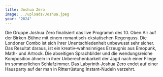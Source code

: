 ```yaml
---
title: Joshua Zero
image: ../uploads/Joshua.jpeg
year: "2024"
---
```

Die Gruppe Joshua Zero finalisiert das live Programm des 10. Oben Air auf der Birken-Bühne mit einem romantisch-ekstatischen Regenguss. Die Londoner Combo ist sich ihrer Unentschiedenheit unbewusst sehr sicher. Das Resultat daraus, ist ein kreativ-wahnsinniges Erzeugnis aus Emopunk, Math- und Artrock. Die abseitigen Sprachbilder und die wendungsreiche Komposition ähneln in ihrer Unberechenbarkeit der Jagd nach einer Fliege im sommerlichen Schlafzimmer. Das Labyrinth Joshua Zero endet auf einer Hausparty auf der man in Ritterrüstung Instant-Nudeln verzehrt.
